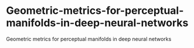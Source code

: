 # Geometric-metrics-for-perceptual-manifolds-in-deep-neural-networks
Geometric metrics for perceptual manifolds in deep neural networks
